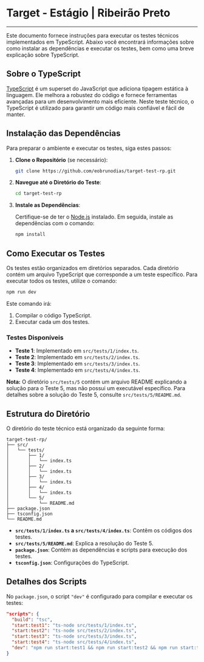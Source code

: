 # Target - Estágio | Ribeirão Preto

---

Este documento fornece instruções para executar os testes técnicos implementados em TypeScript. Abaixo você encontrará informações sobre como instalar as dependências e executar os testes, bem como uma breve explicação sobre TypeScript.

## Sobre o TypeScript

[TypeScript](https://www.typescriptlang.org/) é um superset do JavaScript que adiciona tipagem estática à linguagem. Ele melhora a robustez do código e fornece ferramentas avançadas para um desenvolvimento mais eficiente. Neste teste técnico, o TypeScript é utilizado para garantir um código mais confiável e fácil de manter.

## Instalação das Dependências

Para preparar o ambiente e executar os testes, siga estes passos:

1. **Clone o Repositório** (se necessário):

   ```bash
   git clone https://github.com/eobrunodias/target-test-rp.git
   ```

2. **Navegue até o Diretório do Teste**:

   ```bash
   cd target-test-rp
   ```

3. **Instale as Dependências**:

   Certifique-se de ter o [Node.js](https://nodejs.org/) instalado. Em seguida, instale as dependências com o comando:

   ```bash
   npm install
   ```

## Como Executar os Testes

Os testes estão organizados em diretórios separados. Cada diretório contém um arquivo TypeScript que corresponde a um teste específico. Para executar todos os testes, utilize o comando:

```bash
npm run dev
```

Este comando irá:

1. Compilar o código TypeScript.
2. Executar cada um dos testes.

### Testes Disponíveis

- **Teste 1**: Implementado em `src/tests/1/index.ts`.
- **Teste 2**: Implementado em `src/tests/2/index.ts`.
- **Teste 3**: Implementado em `src/tests/3/index.ts`.
- **Teste 4**: Implementado em `src/tests/4/index.ts`.

**Nota:** O diretório `src/tests/5` contém um arquivo README explicando a solução para o Teste 5, mas não possui um executável específico. Para detalhes sobre a solução do Teste 5, consulte `src/tests/5/README.md`.

## Estrutura do Diretório

O diretório do teste técnico está organizado da seguinte forma:

```structure
target-test-rp/
├── src/
│   └── tests/
│       ├── 1/
│       │   └── index.ts
│       ├── 2/
│       │   └── index.ts
│       ├── 3/
│       │   └── index.ts
│       ├── 4/
│       │   └── index.ts
│       └── 5/
│           └── README.md
├── package.json
├── tsconfig.json
└── README.md
```

- **`src/tests/1/index.ts` a `src/tests/4/index.ts`**: Contêm os códigos dos testes.
- **`src/tests/5/README.md`**: Explica a resolução do Teste 5.
- **`package.json`**: Contém as dependências e scripts para execução dos testes.
- **`tsconfig.json`**: Configurações do TypeScript.

## Detalhes dos Scripts

No `package.json`, o script `"dev"` é configurado para compilar e executar os testes:

```json
"scripts": {
  "build": "tsc",
  "start:test1": "ts-node src/tests/1/index.ts",
  "start:test2": "ts-node src/tests/2/index.ts",
  "start:test3": "ts-node src/tests/3/index.ts",
  "start:test4": "ts-node src/tests/4/index.ts",
  "dev": "npm run start:test1 && npm run start:test2 && npm run start:test3 && npm run start:test4"
}
```

